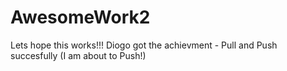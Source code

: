 # AwesomeWork2
Lets hope this works!!!
Diogo got the achievment - Pull and Push succesfully (I am about to Push!)